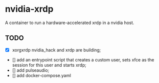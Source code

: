 # nvidia-xrdp
A container to run a hardware-accelerated xrdp in a nvidia host.

## TODO
- [x] xorgxrdp nvidia_hack and xrdp are building;
- [] add an entrypoint script that creates a custom user, sets xfce as the session for this user and starts xrdp;
- [] add pulseaudio;
- [] add docker-compose.yaml
